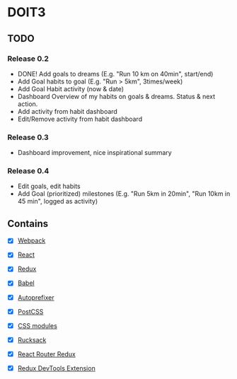 
# DOIT3


## TODO

### Release 0.2
- DONE! Add goals to dreams (E.g. "Run 10 km on 40min", start/end)
- Add Goal habits to goal (E.g. "Run > 5km", 3times/week)
- Add Goal Habit activity (now & date)
- Dashboard Overview of my habits on goals & dreams. Status & next action.
- Add activity from habit dashboard
- Edit/Remove activity from habit dashboard

### Release 0.3
- Dashboard improvement, nice inspirational summary

### Release 0.4
- Edit goals, edit habits
- Add Goal (prioritized) milestones (E.g. "Run 5km in 20min", "Run 10km in 45 min", logged as activity)


## Contains

- [x] [Webpack](https://webpack.github.io)
- [x] [React](https://facebook.github.io/react/)
- [x] [Redux](https://github.com/reactjs/redux)
- [x] [Babel](https://babeljs.io/)
- [x] [Autoprefixer](https://github.com/postcss/autoprefixer)
- [x] [PostCSS](https://github.com/postcss/postcss)
- [x] [CSS modules](https://github.com/outpunk/postcss-modules)
- [x] [Rucksack](http://simplaio.github.io/rucksack/docs)
- [x] [React Router Redux](https://github.com/reactjs/react-router-redux)
- [x] [Redux DevTools Extension](https://github.com/zalmoxisus/redux-devtools-extension)

